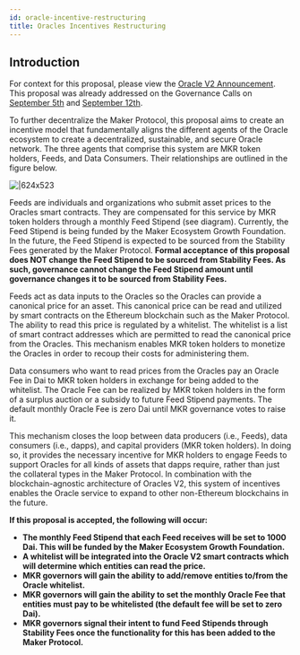 ```yaml
---
id: oracle-incentive-restructuring
title: Oracles Incentives Restructuring
---
```


## Introduction

For context for this proposal, please view the [Oracle V2 Announcement](https://blog.makerdao.com/introducing-oracles-v2-and-defi-feeds/). This proposal was already addressed on the Governance Calls on [September 5th](https://www.youtube.com/watch?v=7jKNv8DMxmQ&t=3309) and [September 12th](https://www.youtube.com/watch?v=gqVnwOL42hQ&t=1283).

To further decentralize the Maker Protocol, this proposal aims to create an incentive model that fundamentally aligns the different agents of the Oracle ecosystem to create a decentralized, sustainable, and secure Oracle network. The three agents that comprise this system are MKR token holders, Feeds, and Data Consumers. Their relationships are outlined in the figure below.

![|624x523](https://raw.githubusercontent.com/makerdao/community/master/governance/polls/assets/Oracles%20Incentives%20Restructuring.jpeg)

Feeds are individuals and organizations who submit asset prices to the Oracles smart contracts. They are compensated for this service by MKR token holders through a monthly Feed Stipend (see diagram). Currently, the Feed Stipend is being funded by the Maker Ecosystem Growth Foundation. In the future, the Feed Stipend is expected to be sourced from the Stability Fees generated by the Maker Protocol. **Formal acceptance of this proposal does NOT change the Feed Stipend to be sourced from Stability Fees. As such, governance cannot change the Feed Stipend amount until governance changes it to be sourced from Stability Fees.**

Feeds act as data inputs to the Oracles so the Oracles can provide a canonical price for an asset. This canonical price can be read and utilized by smart contracts on the Ethereum blockchain such as the Maker Protocol. The ability to read this price is regulated by a whitelist. The whitelist is a list of smart contract addresses which are permitted to read the canonical price from the Oracles. This mechanism enables MKR token holders to monetize the Oracles in order to recoup their costs for administering them.

Data consumers who want to read prices from the Oracles pay an Oracle Fee in Dai to MKR token holders in exchange for being added to the whitelist. The Oracle Fee can be realized by MKR token holders in the form of a surplus auction or a subsidy to future Feed Stipend payments. The default monthly Oracle Fee is zero Dai until MKR governance votes to raise it.

This mechanism closes the loop between data producers (i.e., Feeds), data consumers (i.e., dapps), and capital providers (MKR token holders). In doing so, it provides the necessary incentive for MKR holders to engage Feeds to support Oracles for all kinds of assets that dapps require, rather than just the collateral types in the Maker Protocol. In combination with the blockchain-agnostic architecture of Oracles V2, this system of incentives enables the Oracle service to expand to other non-Ethereum blockchains in the future.

**If this proposal is accepted, the following will occur:**

- **The monthly Feed Stipend that each Feed receives will be set to 1000 Dai. This will be funded by the Maker Ecosystem Growth Foundation.**
- **A whitelist will be integrated into the Oracle V2 smart contracts which will determine which entities can read the price.**
- **MKR governors will gain the ability to add/remove entities to/from the Oracle whitelist.**
- **MKR governors will gain the ability to set the monthly Oracle Fee that entities must pay to be whitelisted (the default fee will be set to zero Dai).**
- **MKR governors signal their intent to fund Feed Stipends through Stability Fees once the functionality for this has been added to the Maker Protocol.**
